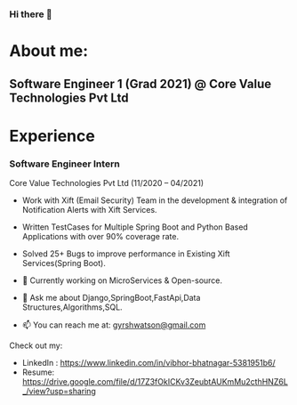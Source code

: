 ### Hi there 👋


<!---**gyrsh/gyrsh** is a ✨ _special_ ✨ repository because its `README.md` (this file) appears on your GitHub profile.-->
# About me:
## Software Engineer 1 (Grad 2021) @ Core Value Technologies Pvt Ltd

# Experience
### Software Engineer Intern
Core Value Technologies Pvt Ltd (11/2020 – 04/2021)
- Work with Xift (Email Security) Team in the development & integration of Notification Alerts with Xift Services.
- Written TestCases for Multiple Spring Boot and Python Based Applications with over 90% coverage rate.
- Solved 25+ Bugs to improve performance in Existing Xift Services(Spring Boot).



- 🔭 Currently working on MicroServices & Open-source.
- 💬 Ask me about Django,SpringBoot,FastApi,Data Structures,Algorithms,SQL.
- 📫 You can reach me at: gyrshwatson@gmail.com



Check out my:
- LinkedIn : https://www.linkedin.com/in/vibhor-bhatnagar-5381951b6/
- Resume: https://drive.google.com/file/d/17Z3fOkICKv3ZeubtAUKmMu2cthHNZ6L_/view?usp=sharing

<!---- ⚡ Fun fact: ...
-->
